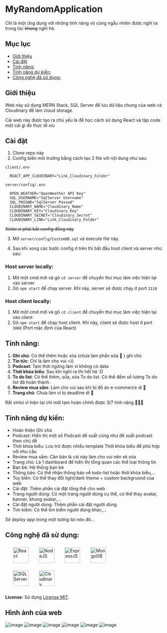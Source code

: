 # MyRandomApplication

Chỉ là một ứng dụng với những tính năng vô cùng ngẫu nhiên được nghĩ ra trong lúc ~~khùng~~ nghỉ hè.

## Mục lục

* [Giới thiệu](#giới-thiệu)
* [Cài đặt](#cài-đặt)
* [Tính năng:](#tính-năng)
* [Tính năng dự kiến:](#tính-năng-dự-kiến)
* [Công nghệ đã sử dụng:](#công-nghệ-đã-sử-dụng)

## Giới thiệu

Web này sử dụng MERN Stack, SQL Server để lưu dữ liệu chung của web và Cloudinary để làm cloud storage.

Cái web này được tạo ra chủ yếu là để học cách sử dụng React và tập code một cái gì đó thực tế xíu

## Cài đặt

1. Clone repo này
2. Config biến môi trường bằng cách tạo 2 file với nội dung như sau:

```
client/.env

  REACT_APP_CLOUDINARY="Link_Cloudinary_Folder"
```

```
server/config/.env

  OPEN_WEATHER="OpenWeather API Key"
  SQL_USERNAME="SqlServer Username"
  SQL_PASSWD="SqlServer Passwd"
  CLOUDINARY_NAME="Cloudinary_Name"
  CLOUDINARY_KEY="Cloudinary_Key"
  CLOUDINARY_SECRET="Cloudinary_Secret"
  CLOUDINARY_LINK="Link_Cloudinary_Folder"
```

~~Xinloi vì phải bắt config đống này~~

3. Mở `server/config/CustomDB.sql` và execute file này.

4. Sau khi xong các bước config ở trên thì bắt đầu host client và server như sau:
### Host server locally:

1. Mở một cmd mới và gõ `cd server` để chuyển thư mục làm việc hiện tại vào server
2. Gõ `npm start` để chạy server. Khi này, server sẽ được chạy ở port `3110`

### Host client locally:

1. Mở một cmd mới và gõ `cd client` để chuyển thư mục làm việc hiện tại vào client
2. Gõ `npm start` để chạy host client. Khi này, client sẽ được host ở port `3000` (Port mặc định của React)

## Tính năng:

1. **Ghi chú**: Có thể thêm hoặc xóa (chưa làm phần sửa 🥲 ) ghi chú
2. **Tin tức**: Chỉ là làm cho vui =))
3. **Podcast**: Tạm thời ngừng làm vì không có data
4. **Thời khóa biểu**: Sau khi nghĩ ra thì hết hè :D
5. **To do list**: Có thể thêm, sửa, xóa To do list. Có thể đếm số lượng To do list đã hoàn thành.
6. **Review mua sắm**: Làm cho vui sau khi bị đồ án e-commerce dí 🥲
7. **Trang chủ**: Chưa làm vì bị deadline dí 🥲

Rất xinloi vì hiện tại chỉ mới tạm hoàn chỉnh được 3/7 tính năng 🥲🥲🥲

## Tính năng dự kiến:

- Hoàn thiện Ghi chú
- Podcast: Hiển thị một số Podcast đề xuất cũng như đề xuất podcast theo chủ đề
- Thời khóa biểu: Lưu trữ được nhiều template Thời khóa biểu để phù hợp với nhu cầu
- Review mua sắm: Căn bản là cái này làm cho vui nên sẽ xóa
- Trang chủ: Là 1 dashboard để hiển thị tổng quan các thể loại thông tin
- Bạn bè: Hệ thống bạn bè
- Thông báo: Có thể nhận thông báo về todo-list hoặc thời khóa biểu,...
- Tùy biến: Có thể thay đổi light/dark theme + custom backgruond của web
- Cài đặt: Thêm phần cài đặt tổng thể cho web
- Trang người dùng: Có một trang người dùng cụ thể, có thể thay avatar, banner, khung avatar,...
- Cài đặt người dùng: Thêm phần cài đặt người dùng
- Tìm kiếm: Có thể tìm kiếm người dùng khác,...

*Sẽ deploy app trong một tương lai nào đó...*

## Công nghệ đã sử dụng:

<div style="padding: 2%">
<img style="margin: auto 3%" src="https://upload.wikimedia.org/wikipedia/commons/thumb/a/a7/React-icon.svg/1200px-React-icon.svg.png" height="50" alt="React">
<img style="margin: auto 3%" src="https://upload.wikimedia.org/wikipedia/commons/d/d9/Node.js_logo.svg" height="50" alt="NodeJS">
<img style="margin: auto 3%" src="https://upload.wikimedia.org/wikipedia/commons/6/64/Expressjs.png" height="50" alt="ExpressJS">
<img style="margin: auto 3%" src="https://upload.wikimedia.org/wikipedia/en/thumb/5/5a/MongoDB_Fores-Green.svg/1920px-MongoDB_Fores-Green.svg.png" height="50" alt="MongoDB">
</div>

<div style="padding: 2%">
<img style="margin: auto 3%" src="https://www.svgrepo.com/show/303229/microsoft-sql-server-logo.svg" height="50" alt="SQL Server">
<img style="margin: auto 3%" src="https://upload.wikimedia.org/wikipedia/commons/thumb/b/b2/Cloudinary_logo.svg/1920px-Cloudinary_logo.svg.png" height="50" alt="Cloudinary">
</div>

**License:** Sử dụng [License MIT](LICENSE.txt).

## Hình ảnh của web
![image](https://res.cloudinary.com/dh90ponfw/image/upload/v1734214539/image_gvvtls.png)
![image](https://res.cloudinary.com/dh90ponfw/image/upload/v1734214551/image_qp7dji.png)
![image](https://res.cloudinary.com/dh90ponfw/image/upload/v1734214559/image_d4ws4o.png)
![image](https://res.cloudinary.com/dh90ponfw/image/upload/v1734214567/image_spn0m4.png)
![image](https://res.cloudinary.com/dh90ponfw/image/upload/v1734214577/image_kmfn5j.png)
![image](https://res.cloudinary.com/dh90ponfw/image/upload/v1734214584/image_ul4ef3.webp)
